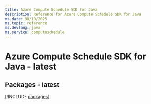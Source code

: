 ```yaml
---
title: Azure Compute Schedule SDK for Java
description: Reference for Azure Compute Schedule SDK for Java
ms.date: 08/19/2025
ms.topic: reference
ms.devlang: java
ms.service: computeschedule
---
```

# Azure Compute Schedule SDK for Java - latest
## Packages - latest
[!INCLUDE [packages](compute-schedule-index.md)]